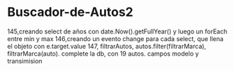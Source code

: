 # Buscador-de-Autos2
145,creando select de años con date.Now().getFullYear() y luego un forEach entre min y max
146,creando un evento change para cada select, que llena el objeto con e.target.value
147, filtrarAutos, autos.filter(filtrarMarca), filtrarMarca(auto). complete la db, con 19 autos. campos modelo y transimision
